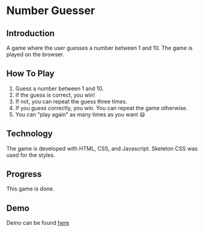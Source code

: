 # Number Guesser
## Introduction
A game where the user guesses a number between 1 and 10. The game is played on the browser.
## How To Play
1. Guess a number between 1 and 10.
1. If the guess is correct, you win!
1. If not, you can repeat the guess three times.
2. If you guess correctly, you win. You can repeat the game otherwise.
3. You can "play again" as many times as you want 😃
## Technology
The game is developed with HTML, CSS, and Javascript. Skeleton CSS was used for the styles.
## Progress
This game is done.
## Demo
Demo can be found [here](https://gloriousnumberguesser.netlify.app/)
